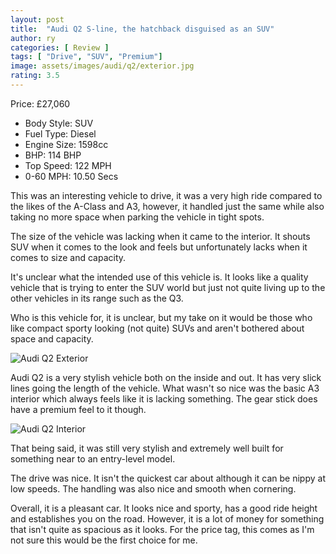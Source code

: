 ```yaml
---
layout: post
title:  "Audi Q2 S-line, the hatchback disguised as an SUV"
author: ry
categories: [ Review ]
tags: [ "Drive", "SUV", "Premium"]
image: assets/images/audi/q2/exterior.jpg
rating: 3.5
---
```


Price: £27,060 

- Body Style: SUV
- Fuel Type: Diesel
- Engine Size: 1598cc
- BHP: 114 BHP
- Top Speed: 122 MPH
- 0-60 MPH: 10.50 Secs

This was an interesting vehicle to drive, it was a very high ride compared to the likes of the A-Class and A3, however, it handled just the same while also taking no more space when parking the vehicle in tight spots.

The size of the vehicle was lacking when it came to the interior. It shouts SUV when it comes to the look and feels but unfortunately lacks when it comes to size and capacity.

It's unclear what the intended use of this vehicle is. It looks like a quality vehicle that is trying to enter the SUV world but just not quite living up to the other vehicles in its range such as the Q3. 

Who is this vehicle for, it is unclear, but my take on it would be those who like compact sporty looking (not quite) SUVs and aren't bothered about space and capacity.

![Audi Q2 Exterior](/assets/audi/q2/exterior-back.jpg)

Audi Q2 is a very stylish vehicle both on the inside and out. It has very slick lines going the length of the vehicle. What wasn't so nice was the basic A3 interior which always feels like it is lacking something. The gear stick does have a premium feel to it though.

![Audi Q2 Interior](/assets/audi/q2/interior.jpg)

That being said, it was still very stylish and extremely well built for something near to an entry-level model.

The drive was nice. It isn't the quickest car about although it can be nippy at low speeds. The handling was also nice and smooth when cornering.

Overall, it is a pleasant car. It looks nice and sporty, has a good ride height and establishes you on the road. However, it is a lot of money for something that isn't quite as spacious as it looks. For the price tag, this comes as I'm not sure this would be the first choice for me.